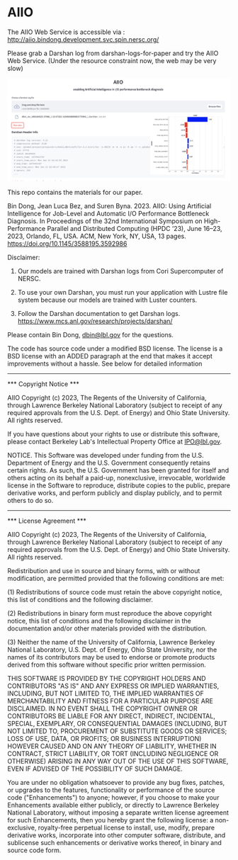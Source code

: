 
# AIIO

The AIIO Web Service is accessible via :
http://aiio.bindong.development.svc.spin.nersc.org/



Please grab a Darshan log from darshan-logs-for-paper and try the AIIO Web Service. (Under the resource constraint now, the web may be very slow) 

![AIIO Web Page](./demo.jpg)




This repo contains the materials for our paper.

Bin Dong, Jean Luca Bez, and Suren Byna. 2023. AIIO: Using Artificial Intelligence for Job-Level and Automatic I/O Performance Bottleneck Diagnosis. In Proceedings of the 32nd International Symposium on High-Performance Parallel and Distributed Computing (HPDC ’23), June 16–23, 2023, Orlando, FL, USA. ACM, New York, NY, USA, 13 pages. https://doi.org/10.1145/3588195.3592986






Disclaimer:
1) Our models are trained with Darshan logs from Cori Supercomputer of NERSC.

2) To use your own Darshan, you must run your application with Lustre file system because our models are trained with Luster counters. 

3) Follow the Darshan documentation to get Darshan logs.
   https://www.mcs.anl.gov/research/projects/darshan/


Please contain Bin Dong,  dbin@lbl.gov for the questions.


The code has source code under a modified BSD license. The license is a BSD license with an ADDED paragraph at the end that makes it accept improvements without a hassle. 
See below for detailed information


***************************

*** Copyright Notice ***

AIIO Copyright (c) 2023, The Regents of the University of California,
through Lawrence Berkeley National Laboratory (subject to receipt of
any required approvals from the U.S. Dept. of Energy) and Ohio State
University. All rights reserved.

If you have questions about your rights to use or distribute this software,
please contact Berkeley Lab's Intellectual Property Office at
IPO@lbl.gov.

NOTICE.  This Software was developed under funding from the U.S. Department
of Energy and the U.S. Government consequently retains certain rights.  As
such, the U.S. Government has been granted for itself and others acting on
its behalf a paid-up, nonexclusive, irrevocable, worldwide license in the
Software to reproduce, distribute copies to the public, prepare derivative 
works, and perform publicly and display publicly, and to permit others to do so.


****************************

*** License Agreement ***

AIIO Copyright (c) 2023, The Regents of the University of California,
through Lawrence Berkeley National Laboratory (subject to receipt of
any required approvals from the U.S. Dept. of Energy) and Ohio State
University. All rights reserved.

Redistribution and use in source and binary forms, with or without
modification, are permitted provided that the following conditions are met:

(1) Redistributions of source code must retain the above copyright notice,
this list of conditions and the following disclaimer.

(2) Redistributions in binary form must reproduce the above copyright
notice, this list of conditions and the following disclaimer in the
documentation and/or other materials provided with the distribution.

(3) Neither the name of the University of California, Lawrence Berkeley
National Laboratory, U.S. Dept. of Energy, Ohio State University, nor the
names of its contributors may be used to endorse or promote products
derived from this software without specific prior written permission.


THIS SOFTWARE IS PROVIDED BY THE COPYRIGHT HOLDERS AND CONTRIBUTORS "AS IS" AND ANY EXPRESS OR IMPLIED WARRANTIES, INCLUDING, BUT NOT LIMITED TO, THE IMPLIED WARRANTIES OF MERCHANTABILITY AND FITNESS FOR A PARTICULAR PURPOSE
ARE DISCLAIMED. IN NO EVENT SHALL THE COPYRIGHT OWNER OR CONTRIBUTORS BE LIABLE FOR ANY DIRECT, INDIRECT, INCIDENTAL, SPECIAL, EXEMPLARY, OR CONSEQUENTIAL DAMAGES (INCLUDING, BUT NOT LIMITED TO, PROCUREMENT OF SUBSTITUTE GOODS OR SERVICES; LOSS OF USE, DATA, OR PROFITS; OR BUSINESS INTERRUPTION) HOWEVER CAUSED AND ON ANY THEORY OF LIABILITY, WHETHER IN
CONTRACT, STRICT LIABILITY, OR TORT (INCLUDING NEGLIGENCE OR OTHERWISE) ARISING IN ANY WAY OUT OF THE USE OF THIS SOFTWARE, EVEN IF ADVISED OF THE POSSIBILITY OF SUCH DAMAGE.

You are under no obligation whatsoever to provide any bug fixes, patches,
or upgrades to the features, functionality or performance of the source
code ("Enhancements") to anyone; however, if you choose to make your
Enhancements available either publicly, or directly to Lawrence Berkeley
National Laboratory, without imposing a separate written license agreement
for such Enhancements, then you hereby grant the following license: a
non-exclusive, royalty-free perpetual license to install, use, modify,
prepare derivative works, incorporate into other computer software,
distribute, and sublicense such enhancements or derivative works thereof,
in binary and source code form.

